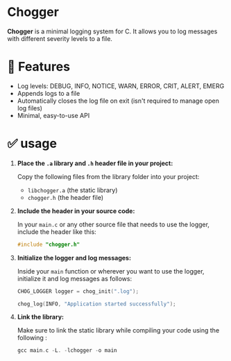 # Chogger
**Chogger** is a minimal logging system for C. It allows you to log messages with different severity levels to a file.

# 🚀 Features
- Log levels: DEBUG, INFO, NOTICE, WARN, ERROR, CRIT, ALERT, EMERG
- Appends logs to a file
- Automatically closes the log file on exit (isn't required to manage open log files)
- Minimal, easy-to-use API

# ✅ usage
1. **Place the `.a` library and `.h` header file in your project:**

    Copy the following files from the library folder into your project:

    - `libchogger.a` (the static library)
    - `chogger.h` (the header file)

2. **Include the header in your source code:**

    In your `main.c` or any other source file that needs to use the logger, include the header like this:

    ```c
    #include "chogger.h"
    ```
    
3. **Initialize the logger and log messages:**

    Inside your `main` function or wherever you want to use the logger, initialize it and log messages as follows:

    ```c
    CHOG_LOGGER logger = chog_init(".log");

    chog_log(INFO, "Application started successfully");
    ```

4. **Link the library:**

    Make sure to link the static library while compiling your code using the following :

    ```c
    gcc main.c -L. -lchogger -o main
    ```
